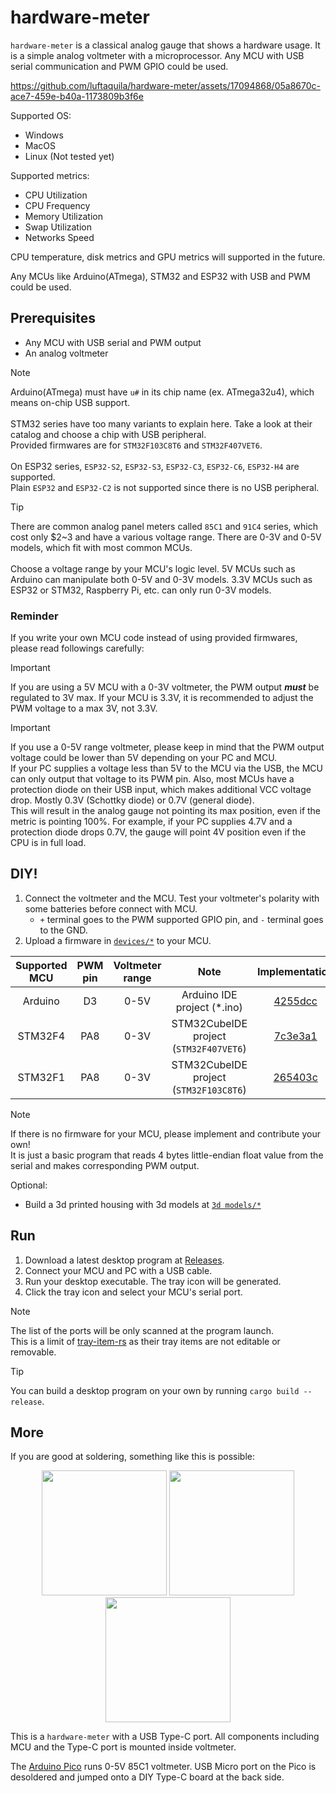 # hardware-meter

`hardware-meter` is a classical analog gauge that shows a hardware usage. It is a simple analog voltmeter with a microprocessor. Any MCU with USB serial communication and PWM GPIO could be used.

https://github.com/luftaquila/hardware-meter/assets/17094868/05a8670c-ace7-459e-b40a-1173809b3f6e

Supported OS:

* Windows
* MacOS
* Linux (Not tested yet)

Supported metrics:

* CPU Utilization
* CPU Frequency
* Memory Utilization
* Swap Utilization
* Networks Speed

CPU temperature, disk metrics and GPU metrics will supported in the future.

Any MCUs like Arduino(ATmega), STM32 and ESP32 with USB and PWM could be used.

## Prerequisites
* Any MCU with USB serial and PWM output
* An analog voltmeter
  
> [!NOTE]
> Arduino(ATmega) must have `u#` in its chip name (ex. ATmega32u4), which means on-chip USB support.
> <br><br>
> STM32 series have too many variants to explain here. Take a look at their catalog and choose a chip with USB peripheral.\
> Provided firmwares are for `STM32F103C8T6` and `STM32F407VET6`.
> <br><br>
> On ESP32 series, `ESP32-S2`, `ESP32-S3`, `ESP32-C3`, `ESP32-C6`, `ESP32-H4` are supported.\
> Plain `ESP32` and `ESP32-C2` is not supported since there is no USB peripheral. 

> [!TIP]
> There are common analog panel meters called `85C1` and `91C4` series, which cost only $2~3 and have a various voltage range. There are 0-3V and 0-5V models, which fit with most common MCUs.
> <br><br>
> Choose a voltage range by your MCU's logic level. 5V MCUs such as Arduino can manipulate both 0-5V and 0-3V models. 3.3V MCUs such as ESP32 or STM32, Raspberry Pi, etc. can only run 0-3V models.

### Reminder
If you write your own MCU code instead of using provided firmwares, please read followings carefully:

> [!IMPORTANT]  
> If you are using a 5V MCU with a 0-3V voltmeter, the PWM output ***must*** be regulated to 3V max. If your MCU is 3.3V, it is recommended to adjust the PWM voltage to a max 3V, not 3.3V.

> [!IMPORTANT]  
> If you use a 0-5V range voltmeter, please keep in mind that the PWM output voltage could be lower than 5V depending on your PC and MCU.\
> If your PC supplies a voltage less than 5V to the MCU via the USB, the MCU can only output that voltage to its PWM pin.
> Also, most MCUs have a protection diode on their USB input, which makes additional VCC voltage drop. Mostly 0.3V (Schottky diode) or 0.7V (general diode).\
> This will result in the analog gauge not pointing its max position, even if the metric is pointing 100%. For example, if your PC supplies 4.7V and a protection diode drops 0.7V, the gauge will point 4V position even if the CPU is in full load.

## DIY!
1. Connect the voltmeter and the MCU. Test your voltmeter's polarity with some batteries before connect with MCU.
    * `+` terminal goes to the PWM supported GPIO pin, and `-` terminal goes to the GND.
3. Upload a firmware in [`devices/*`](https://github.com/luftaquila/hardware-meter/tree/main/devices) to your MCU.

|Supported MCU|PWM pin|Voltmeter<br>range|Note|Implementation|
|:-:|:-:|:-:|:-:|:-:|
|Arduino|D3|0-5V|Arduino IDE project (*.ino)|[4255dcc](https://github.com/luftaquila/hardware-meter/commit/4255dcc31e8221ad6f17f32b5cbf0cf269fe91b5)|
|STM32F4|PA8|0-3V|STM32CubeIDE project<br>(`STM32F407VET6`)|[7c3e3a1](https://github.com/luftaquila/hardware-meter/commit/7c3e3a1a7421477c3b945049cbb990eb700c9f11)|
|STM32F1|PA8|0-3V|STM32CubeIDE project<br>(`STM32F103C8T6`)|[265403c](https://github.com/luftaquila/hardware-meter/commit/265403c16b42c878c83aad94794e0df8ea754b39)|

> [!NOTE]
> If there is no firmware for your MCU, please implement and contribute your own!
> <br>
> It is just a basic program that reads 4 bytes little-endian float value from the serial and makes corresponding PWM output.

Optional:
* Build a 3d printed housing with 3d models at [`3d models/*`](https://github.com/luftaquila/hardware-meter/tree/main/3d%20models)

## Run
1. Download a latest desktop program at [Releases](https://github.com/luftaquila/hardware-meter/releases).
2. Connect your MCU and PC with a USB cable.
3. Run your desktop executable. The tray icon will be generated.
4. Click the tray icon and select your MCU's serial port.

> [!NOTE]
> The list of the ports will be only scanned at the program launch.
> <br>
> This is a limit of [tray-item-rs](https://github.com/olback/tray-item-rs) as their tray items are not editable or removable.

> [!TIP]
> You can build a desktop program on your own by running `cargo build --release`.

## More
If you are good at soldering, something like this is possible:

<p align=center><img src='https://github.com/luftaquila/hardware-meter/assets/17094868/64b86bb4-c493-46ee-a92e-635a30d26e69' height=200px> <img src='https://github.com/luftaquila/hardware-meter/assets/17094868/f41067a8-71cc-41a4-b089-065da2732e4b' height=200px> <img src='https://github.com/luftaquila/hardware-meter/assets/17094868/11d534f2-2b8d-4f98-adbc-e1453bd10fb8' height=200px></p>

This is a `hardware-meter` with a USB Type-C port. All components including MCU and the Type-C port is mounted inside voltmeter.

The [Arduino Pico](https://projecthub.arduino.cc/MellBell/arduino-pico-the-worlds-smallest-arduino-board-bc7986) runs 0-5V 85C1 voltmeter. USB Micro port on the Pico is desoldered and jumped onto a DIY Type-C board at the back side.

